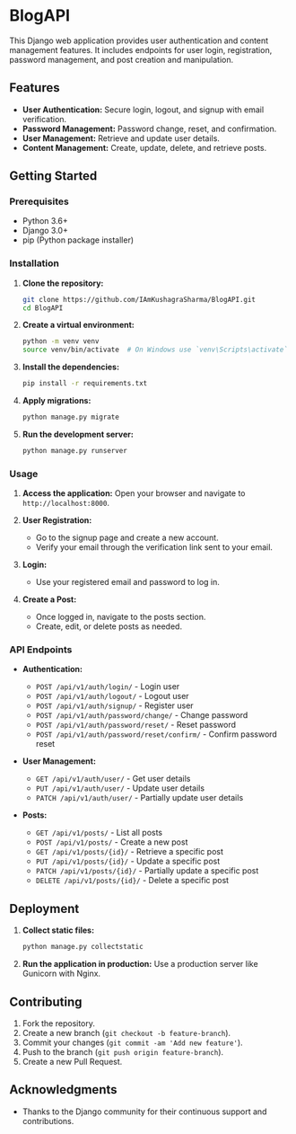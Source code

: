 # BlogAPI

This Django web application provides user authentication and content management features. It includes endpoints for user login, registration, password management, and post creation and manipulation.

## Features

- **User Authentication:** Secure login, logout, and signup with email verification.
- **Password Management:** Password change, reset, and confirmation.
- **User Management:** Retrieve and update user details.
- **Content Management:** Create, update, delete, and retrieve posts.

## Getting Started

### Prerequisites

- Python 3.6+
- Django 3.0+
- pip (Python package installer)

### Installation

1. **Clone the repository:**

   ```bash
   git clone https://github.com/IAmKushagraSharma/BlogAPI.git
   cd BlogAPI
   ```

2. **Create a virtual environment:**

   ```bash
   python -m venv venv
   source venv/bin/activate  # On Windows use `venv\Scripts\activate`
   ```

3. **Install the dependencies:**

   ```bash
   pip install -r requirements.txt
   ```

4. **Apply migrations:**

   ```bash
   python manage.py migrate
   ```

5. **Run the development server:**
   ```bash
   python manage.py runserver
   ```

### Usage

1. **Access the application:**
   Open your browser and navigate to `http://localhost:8000`.

2. **User Registration:**

   - Go to the signup page and create a new account.
   - Verify your email through the verification link sent to your email.

3. **Login:**

   - Use your registered email and password to log in.

4. **Create a Post:**
   - Once logged in, navigate to the posts section.
   - Create, edit, or delete posts as needed.

### API Endpoints

- **Authentication:**

  - `POST /api/v1/auth/login/` - Login user
  - `POST /api/v1/auth/logout/` - Logout user
  - `POST /api/v1/auth/signup/` - Register user
  - `POST /api/v1/auth/password/change/` - Change password
  - `POST /api/v1/auth/password/reset/` - Reset password
  - `POST /api/v1/auth/password/reset/confirm/` - Confirm password reset

- **User Management:**

  - `GET /api/v1/auth/user/` - Get user details
  - `PUT /api/v1/auth/user/` - Update user details
  - `PATCH /api/v1/auth/user/` - Partially update user details

- **Posts:**
  - `GET /api/v1/posts/` - List all posts
  - `POST /api/v1/posts/` - Create a new post
  - `GET /api/v1/posts/{id}/` - Retrieve a specific post
  - `PUT /api/v1/posts/{id}/` - Update a specific post
  - `PATCH /api/v1/posts/{id}/` - Partially update a specific post
  - `DELETE /api/v1/posts/{id}/` - Delete a specific post

## Deployment

1. **Collect static files:**

   ```bash
   python manage.py collectstatic
   ```

2. **Run the application in production:**
   Use a production server like Gunicorn with Nginx.

## Contributing

1. Fork the repository.
2. Create a new branch (`git checkout -b feature-branch`).
3. Commit your changes (`git commit -am 'Add new feature'`).
4. Push to the branch (`git push origin feature-branch`).
5. Create a new Pull Request.

## Acknowledgments

- Thanks to the Django community for their continuous support and contributions.
